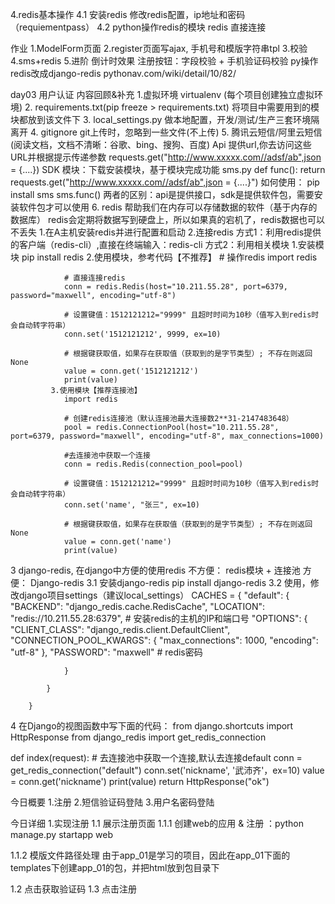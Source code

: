 4.redis基本操作
4.1 安装redis
   修改redis配置，ip地址和密码（requiementpass）
4.2 python操作redis的模块
   redis 直接连接

作业
   1.ModelForm页面
   2.register页面写ajax, 手机号和模版字符串tpl
   3.校验
   4.sms+redis
   5.进阶
      倒计时效果
      注册按钮：字段校验 + 手机验证码校验
      py操作redis改成django-redis
      pythonav.com/wiki/detail/10/82/
 
day03 用户认证
内容回顾&补充
1.虚拟环境 virtualenv (每个项目创建独立虚拟环境)
2. requirements.txt(pip freeze > requirements.txt) 将项目中需要用到的模块都放到该文件下
3. local_settings.py 做本地配置，开发/测试/生产三套环境隔离开
4. gitignore git上传时，忽略到一些文件(不上传)
5. 腾讯云短信/阿里云短信 (阅读文档，文档不清晰：谷歌、bing、搜狗、百度)
   Api 提供url,你去访问这些URL并根据提示传递参数
   requests.get("http://www.xxxxx.com//adsf/ab",json = {....})
   SDK 模块：下载安装模块，基于模块完成功能
   sms.py
       def func():
           return requests.get("http://www.xxxxx.com//adsf/ab",json = {....}")
   如何使用：
   pip install sms
   sms.func()
   两者的区别：api是提供接口，sdk是提供软件包，需要安装软件包才可以使用
6. redis
   帮助我们在内存可以存储数据的软件（基于内存的数据库）
   redis会定期将数据写到硬盘上，所以如果真的宕机了，redis数据也可以不丢失
   1.在A主机安装redis并进行配置和启动
   2.连接redis
        方式1：利用redis提供的客户端（redis-cli）,直接在终端输入：redis-cli
        方式2：利用相关模块
             1.安装模块
                 pip install redis
             2.使用模块，参考代码【不推荐】
             # 操作redis
                import redis
                
                # 直接连接redis
                conn = redis.Redis(host="10.211.55.28", port=6379, password="maxwell", encoding="utf-8")
                
                # 设置键值：1512121212="9999" 且超时时间为10秒（值写入到redis时会自动转字符串）
                conn.set('1512121212', 9999, ex=10)
                
                # 根据键获取值，如果存在获取值（获取到的是字节类型）; 不存在则返回None
                value = conn.get('1512121212')
                print(value)
             3.使用模块【推荐连接池】
                import redis
                
                # 创建redis连接池（默认连接池最大连接数2**31-2147483648）
                pool = redis.ConnectionPool(host="10.211.55.28", port=6379, password="maxwell", encoding="utf-8", max_connections=1000)
                
                #去连接池中获取一个连接
                conn = redis.Redis(connection_pool=pool)
                
                # 设置键值：1512121212="9999" 且超时时间为10秒（值写入到redis时会自动转字符串）
                conn.set('name', "张三", ex=10)
                
                # 根据键获取值，如果存在获取值（获取到的是字节类型）; 不存在则返回None
                value = conn.get('name')
                print(value)
   
   3 django-redis, 在django中方便的使用redis
     不方便： redis模块   + 连接池
     方便： Django-redis
     3.1 安装django-redis
         pip install django-redis
     3.2 使用，修改django项目settings（建议local_settings）
         CACHES = {
            "default": {
                "BACKEND": "django_redis.cache.RedisCache",
                "LOCATION": "redis://10.211.55.28:6379",  # 安装redis的主机的IP和端口号
                "OPTIONS": {
                    "CLIENT_CLASS": "django_redis.client.DefaultClient",
                    "CONNECTION_POOL_KWARGS": {
                        "max_connections": 1000,
                        "encoding": "utf-8"
                    },
                    "PASSWORD": "maxwell"  # redis密码
                    
                   
                }
        
            }
        
        }
   4 在Django的视图函数中写下面的代码：
   from django.shortcuts import HttpResponse
   from django_redis import get_redis_connection
   
   def index(request):
       # 去连接池中获取一个连接,默认去连接default
       conn = get_redis_connection("default")
       conn.set('nickname', '武沛齐'，ex=10)
       value = conn.get('nickname')
       print(value)
       return HttpResponse("ok")
       
               
今日概要
1.注册
2.短信验证码登陆
3.用户名密码登陆

今日详细
1.实现注册
1.1 展示注册页面
1.1.1 创建web的应用 & 注册 ：python manage.py startapp web

1.1.2 模版文件路径处理
     由于app_01是学习的项目，因此在app_01下面的templates下创建app_01的包，并把html放到包目录下

1.2 点击获取验证码
1.3 点击注册



         



